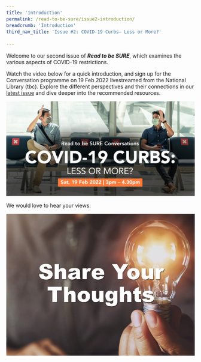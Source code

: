 ```yaml
---
title: 'Introduction'
permalink: /read-to-be-sure/issue2-introduction/
breadcrumb: 'Introduction'
third_nav_title: 'Issue #2: COVID-19 Curbs— Less or More?'

---
```


Welcome to our second issue of ***Read to be SURE***, which examines the various aspects of COVID-19 restrictions.

Watch the video below for a quick introduction, and sign up for the Conversation programme on 19 Feb 2022 livestreamed from the National Library (tbc). Explore the different perspectives and their connections in our [latest issue](/read-to-be-sure/issue2-perspectives/)  and dive deeper into the recommended resources.

![](../images/rtbs2-convo2.jpg)

We would love to hear your views:

![](../images/rtbs2-share-your-thoughts.JPG)



